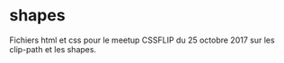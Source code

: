 # shapes

Fichiers html et css pour le meetup CSSFLIP du 25 octobre 2017 sur les clip-path et les shapes.